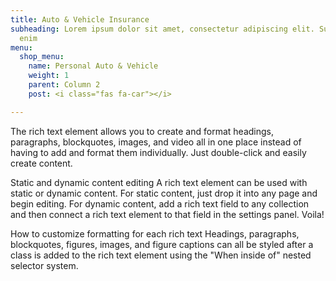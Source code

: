 ```yaml
---
title: Auto & Vehicle Insurance
subheading: Lorem ipsum dolor sit amet, consectetur adipiscing elit. Suspendisse varius
  enim
menu:
  shop_menu:
    name: Personal Auto & Vehicle
    weight: 1
    parent: Column 2
    post: <i class="fas fa-car"></i>

---
```

The rich text element allows you to create and format headings, paragraphs, blockquotes, images, and video all in one place instead of having to add and format them individually. Just double-click and easily create content.

Static and dynamic content editing
A rich text element can be used with static or dynamic content. For static content, just drop it into any page and begin editing. For dynamic content, add a rich text field to any collection and then connect a rich text element to that field in the settings panel. Voila!

How to customize formatting for each rich text
Headings, paragraphs, blockquotes, figures, images, and figure captions can all be styled after a class is added to the rich text element using the "When inside of" nested selector system.